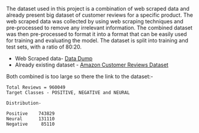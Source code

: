 The dataset used in this project is a combination of web scraped data and already present big dataset of customer reviews for a specific product. The web scraped data was collected by using web scraping techniques and pre-processed to remove any irrelevant information. The combined dataset was then pre-processed to format it into a format that can be easily used for training and evaluating the model. The dataset is split into training and test sets, with a ratio of 80:20.


- Web Scraped data- [Data Dump](https://github.com/AaronANoronha/CustomerReviewAnalysis/tree/main/Data/Data%20Dump)
- Already existing dataset - [Amazon Customer Reviews Dataset](https://s3.amazonaws.com/amazon-reviews-pds/readme.html)

Both combined is too large so there the link to the dataset:-

```
Total Reviews = 960049
Target Classes - POSITIVE, NEGATIVE and NEURAL

Distribution-

Positive    743829
Neural      131110
Negative     85110
```
